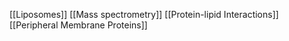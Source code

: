 [[Liposomes]]
[[Mass spectrometry]]
[[Protein-lipid Interactions]]
[[Peripheral Membrane Proteins]]

